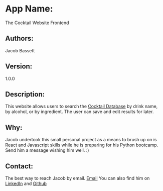 # App Name: 
The Cocktail Website Frontend

## Authors: 
Jacob Bassett

## Version:
1.0.0

## Description:
This website allows users to search the [Cocktail Database](https://www.thecocktaildb.com/api.php) by drink name, by alcohol, or by ingredient. The user can save and edit results for later.

## Why:
Jacob undertook this small personal project as a means to brush up on is React and Javascript skills while he is preparing for his Python bootcamp. Send him a message wishing him well. :)

## Contact:
The best way to reach Jacob by email. [Email](mailto:jacobbassett@gmail.com)
You can also find him on [LinkedIn](https://www.linkedin.com/in/jacobbassett/) and [Github](https://github.com/jdabassett)
